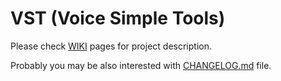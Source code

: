 # VST (Voice Simple Tools)

Please check [WIKI](https://github.com/8tm/vst/wiki) pages for project description.

Probably you may be also interested with [CHANGELOG.md](https://github.com/8tm/vst/blob/master/CHANGELOG.md) file.
